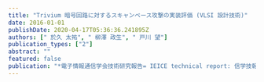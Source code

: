 ```yaml
---
title: "Trivium 暗号回路に対するスキャンベース攻撃の実装評価 (VLSI 設計技術)"
date: 2016-01-01
publishDate: 2020-04-17T05:36:36.241895Z
authors: [" 於久 太祐", " 柳澤 政生", " 戸川 望"]
publication_types: ["2"]
abstract: ""
featured: false
publication: "*電子情報通信学会技術研究報告= IEICE technical report: 信学技報*"
---
```


